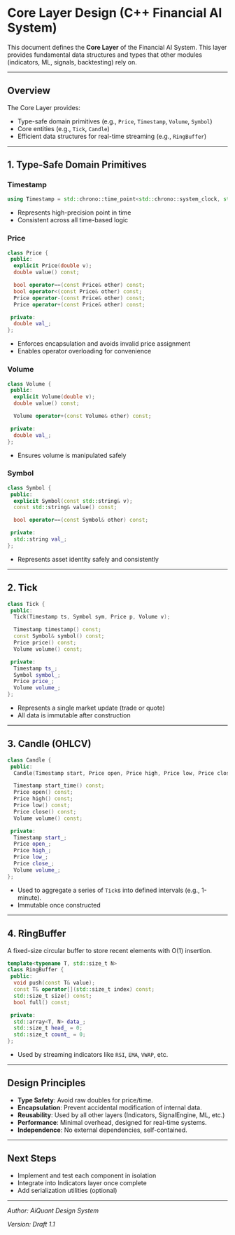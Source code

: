 # Core Layer Design (C++ Financial AI System)

This document defines the **Core Layer** of the Financial AI System. This layer provides fundamental data structures and types that other modules (indicators, ML, signals, backtesting) rely on.

---

## Overview

The Core Layer provides:

- Type-safe domain primitives (e.g., `Price`, `Timestamp`, `Volume`, `Symbol`)
- Core entities (e.g., `Tick`, `Candle`)
- Efficient data structures for real-time streaming (e.g., `RingBuffer`)

---

## 1. Type-Safe Domain Primitives

### Timestamp

```cpp
using Timestamp = std::chrono::time_point<std::chrono::system_clock, std::chrono::nanoseconds>;
```

- Represents high-precision point in time
- Consistent across all time-based logic

### Price

```cpp
class Price {
 public:
  explicit Price(double v);
  double value() const;

  bool operator==(const Price& other) const;
  bool operator<(const Price& other) const;
  Price operator-(const Price& other) const;
  Price operator+(const Price& other) const;

 private:
  double val_;
};

```

- Enforces encapsulation and avoids invalid price assignment
- Enables operator overloading for convenience

### Volume

```cpp
class Volume {
 public:
  explicit Volume(double v);
  double value() const;

  Volume operator+(const Volume& other) const;

 private:
  double val_;
};

```

- Ensures volume is manipulated safely

### Symbol

```cpp
class Symbol {
 public:
  explicit Symbol(const std::string& v);
  const std::string& value() const;

  bool operator==(const Symbol& other) const;

 private:
  std::string val_;
};

```

- Represents asset identity safely and consistently

---

## 2. Tick

```cpp
class Tick {
 public:
  Tick(Timestamp ts, Symbol sym, Price p, Volume v);

  Timestamp timestamp() const;
  const Symbol& symbol() const;
  Price price() const;
  Volume volume() const;

 private:
  Timestamp ts_;
  Symbol symbol_;
  Price price_;
  Volume volume_;
};

```

- Represents a single market update (trade or quote)
- All data is immutable after construction

---

## 3. Candle (OHLCV)

```cpp
class Candle {
 public:
  Candle(Timestamp start, Price open, Price high, Price low, Price close, Volume vol);

  Timestamp start_time() const;
  Price open() const;
  Price high() const;
  Price low() const;
  Price close() const;
  Volume volume() const;

 private:
  Timestamp start_;
  Price open_;
  Price high_;
  Price low_;
  Price close_;
  Volume volume_;
};

```

- Used to aggregate a series of `Tick`s into defined intervals (e.g., 1-minute).
- Immutable once constructed

---

## 4. RingBuffer

A fixed-size circular buffer to store recent elements with O(1) insertion.

```cpp
template<typename T, std::size_t N>
class RingBuffer {
 public:
  void push(const T& value);
  const T& operator[](std::size_t index) const;
  std::size_t size() const;
  bool full() const;

 private:
  std::array<T, N> data_;
  std::size_t head_ = 0;
  std::size_t count_ = 0;
};

```

- Used by streaming indicators like `RSI`, `EMA`, `VWAP`, etc.

---

## Design Principles

- **Type Safety**: Avoid raw doubles for price/time.
- **Encapsulation**: Prevent accidental modification of internal data.
- **Reusability**: Used by all other layers (Indicators, SignalEngine, ML, etc.)
- **Performance**: Minimal overhead, designed for real-time systems.
- **Independence**: No external dependencies, self-contained.

---

## Next Steps

- Implement and test each component in isolation
- Integrate into Indicators layer once complete
- Add serialization utilities (optional)

---

*Author: AiQuant Design System*

*Version: Draft 1.1*
